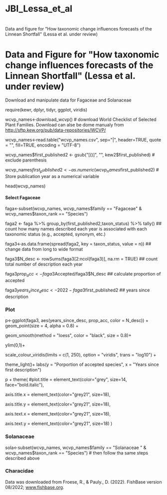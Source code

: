 # JBI_Lessa_et_al
#
Data and figure for "How taxonomic change influences forecasts of the Linnean Shortfall" (Lessa et al. under review)

# Data and Figure for "How taxonomic change influences forecasts of the Linnean Shortfall" (Lessa et al. under review)

Download and manipulate data for Fagaceae and Solanaceae

require(kewr, dplyr, tidyr, ggplot, viridis)

wcvp_names<-download_wcvp() # download World Checklist of Selected Plant Families. Download can alse be dome manualy from http://sftp.kew.org/pub/data-repositories/WCVP/

wcvp_names<-read.table("wcvp_names.csv", sep="|", header=TRUE, quote = "", fill=TRUE, encoding = "UTF-8")

wcvp_names$first_published2 <- gsub("[()]", "", kew2$first_published) # exclude parenthesis

wcvp_names$first_published2<-as.numeric(wcvp_names$first_published2) # Store publication year as a numerical variable

head(wcvp_names)

#### Select Fagaceae

faga<-subset(wcvp_names, wcvp_names$family == "Fagaceae" & wcvp_names$taxon_rank == "Species")

faga2 <- faga %>% group_by(first_published2,taxon_status) %>% tally() ## count how many names described each year is associated with each taxonomic status (e.g., accepted, synonym, etc.)

faga3<-as.data.frame(spread(faga2, key = taxon_status, value = n)) ## change data from long to wide format

faga3$N_desc <- rowSums(faga3[2:ncol(faga3)], na.rm = TRUE) ## count total number of description each year

faga3$prop_acc<-faga3$Accepted/faga3$N_desc ## calculate proportion of accepted

faga3$years_since_desc<-2022-faga3$first_published2 ## years since description

### Plot
p<-ggplot(faga3, aes(years_since_desc, prop_acc, color = N_desc)) + geom_point(size = 4, alpha = 0.8) + 

geom_smooth(method = "loess", color = "black", size = 0.8)+ 

ylim(0,1)+ 

scale_colour_viridis(limits = c(1, 250), option = "viridis", trans = "log10") +

theme_light()+ labs(y = "Porportion of accepted species", x = "Years since first description")

p + theme( #plot.title = element_text(color="grey", size=14, face="bold.italic"), 

axis.title.x = element_text(color="grey21", size=18), 

axis.title.y = element_text(color="grey21", size=18), 

axis.text.x = element_text(color="grey21", size=18), 

axis.text.y = element_text(color="grey21", size=18) )


### Solanaceae

sola<-subset(wcvp_names, wcvp_names$family == "Solanaceae " & wcvp_names$taxon_rank == "Species") # then follow tha same steps described above

### Characidae
Data was downloaded from Froese, R., & Pauly., D. (2022). FishBase version 08/2022; www.fishbase.org.
